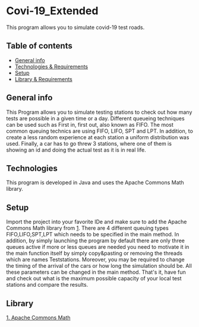 # Covi-19_Extended
This program allows you to simulate covid-19 test roads.
## Table of contents
* [General info](#general-info)
* [Technologies & Requirements](#technologies)
* [Setup](#setup)
* [Library & Requirements](#library)

## General info
This Program allows you to simulate testing stations to check out how many tests are possible in a given time or a day. Different queueing techniques can be used such as First in, first out, also known as FIFO.
The most common queuing technics are using FIFO, LIFO, SPT and LPT. In addition, to create a less random experience at each station a uniform distribution was used. Finally, a car has to go threw 3 stations, where one of them is showing an id and doing the actual test as it is in real life.
## Technologies
This program is developed in Java and uses the Apache Commons Math library.

## Setup
Import the project into your favorite IDe and make sure to add the Apache Commons Math library from [1](http://commons.apache.org/proper/commons-math/download_math.cgi).
There are 4 different queuing types FIFO,LIFO,SPT,LPT which needs to be specified in the main method.
In addition, by simply launching the program by default there are only three queues active if more or less queues are needed you need to motivate it in the main function itself by simply copy&pasting or removing the threads which are names Teststations.
Moreover, you may be required to change the timing of the arrival of the cars or how long the simulation should be. All these parameters can be changed in the main method.
That's it, have fun and check out what is the maximum possible capacity of your local test stations and compare the results.

## Library
[1. Apache Commons Math](http://commons.apache.org/proper/commons-math/download_math.cgi)
